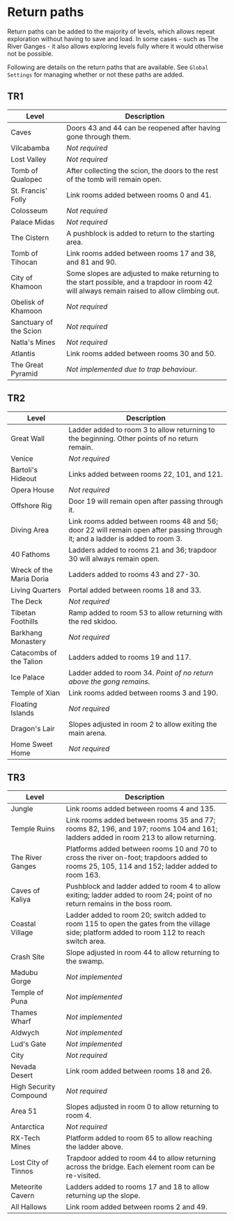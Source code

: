 # Return paths

Return paths can be added to the majority of levels, which allows repeat exploration without having to save and load. In some cases - such as The River Ganges - it also allows exploring levels fully where it would otherwise not be possible.

Following are details on the return paths that are available. See `Global Settings` for managing whether or not these paths are added.

## TR1
| Level | Description |
|-|-|
| Caves | Doors 43 and 44 can be reopened after having gone through them. |
| Vilcabamba | _Not required_ |
| Lost Valley | _Not required_ |
| Tomb of Qualopec | After collecting the scion, the doors to the rest of the tomb will remain open. |
| St. Francis' Folly | Link rooms added between rooms 0 and 41. |
| Colosseum | _Not required_ |
| Palace Midas | _Not required_ |
| The Cistern | A pushblock is added to return to the starting area. |
| Tomb of Tihocan | Link rooms added between rooms 17 and 38, and 81 and 90. |
| City of Khamoon | Some slopes are adjusted to make returning to the start possible, and a trapdoor in room 42 will always remain raised to allow climbing out. |
| Obelisk of Khamoon | _Not required_ |
| Sanctuary of the Scion | _Not required_ |
| Natla's Mines | _Not required_ |
| Atlantis | Link rooms added between rooms 30 and 50. |
| The Great Pyramid | _Not implemented due to trap behaviour._ |

## TR2
| Level | Description |
|-|-|
| Great Wall | Ladder added to room 3 to allow returning to the beginning. Other points of no return remain. |
| Venice | _Not required_ |
| Bartoli's Hideout | Links added between rooms 22, 101, and 121. |
| Opera House | _Not required_ |
| Offshore Rig | Door 19 will remain open after passing through it. |
| Diving Area | Link rooms added between rooms 48 and 56; door 22 will remain open after passing through it; and a ladder is added to room 3. |
| 40 Fathoms | Ladders added to rooms 21 and 36; trapdoor 30 will always remain open. |
| Wreck of the Maria Doria | Ladders added to rooms 43 and 27-30. |
| Living Quarters | Portal added between rooms 18 and 33. |
| The Deck | _Not required_ |
| Tibetan Foothills | Ramp added to room 53 to allow returning with the red skidoo. |
| Barkhang Monastery | _Not required_ |
| Catacombs of the Talion | Ladders added to rooms 19 and 117. |
| Ice Palace | Ladder added to room 34. _Point of no return above the gong remains._ |
| Temple of Xian | Link rooms added between rooms 3 and 190. |
| Floating Islands | _Not required_ |
| Dragon's Lair | Slopes adjusted in room 2 to allow exiting the main arena. |
| Home Sweet Home | _Not required_ |

## TR3
| Level | Description |
|-|-|
| Jungle | Link rooms added between rooms 4 and 135. |
| Temple Ruins | Link rooms added between rooms 35 and 77; rooms 82, 196, and 197; rooms 104 and 161; ladders added in room 213 to allow returning. |
| The River Ganges | Platforms added between rooms 10 and 70 to cross the river on-foot; trapdoors added to rooms 25, 105, 114 and 152; ladder added to room 163. |
| Caves of Kaliya | Pushblock and ladder added to room 4 to allow exiting; ladder added to room 24; point of no return remains in the boss room. |
| Coastal Village | Ladder added to room 20; switch added to room 115 to open the gates from the village side; platform added to room 112 to reach switch area. |
| Crash Site | Slope adjusted in room 44 to allow returning to the swamp. |
| Madubu Gorge | _Not implemented_ |
| Temple of Puna | _Not implemented_ |
| Thames Wharf | _Not implemented_ |
| Aldwych | _Not implemented_ |
| Lud's Gate | _Not implemented_ |
| City | _Not required_ |
| Nevada Desert | Link room added between rooms 18 and 26. |
| High Security Compound | _Not required_ |
| Area 51 | Slopes adjusted in room 0 to allow returning to room 4. |
| Antarctica | _Not required_ |
| RX-Tech Mines | Platform added to room 65 to allow reaching the ladder above. |
| Lost City of Tinnos | Trapdoor added to room 44 to allow returning across the bridge. Each element room can be re-visited. |
| Meteorite Cavern | Ladders added to rooms 17 and 18 to allow returning up the slope. |
| All Hallows | Link room added between rooms 2 and 49. |

